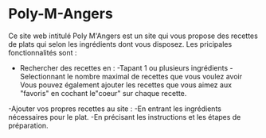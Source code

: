 # Poly-M-Angers
Ce site web intitulé Poly M'Angers est un site qui vous propose des recettes de plats qui selon les ingrédients dont vous disposez. 
Les pricipales fonctionnalités sont :
- Rechercher des recettes en :
	-Tapant 1 ou plusieurs ingrédients
	-Selectionnant le nombre maximal de recettes que vous voulez avoir
     Vous pouvez également ajouter les recettes que vous aimez aux "favoris" en cochant le"coeur" sur chaque recette.

-Ajouter vos propres recettes au site :
	-En entrant les ingrédients nécessaires pour le plat.
	-En précisant les instructions et les étapes de préparation.
